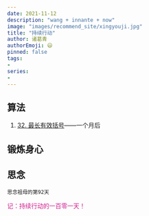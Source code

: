 ```yaml
---
date: 2021-11-12
description: "wang + innante + now"
image: "images/recommend_site/xingyouji.jpg"
title: "持续行动"
author: 诸葛青
authorEmoji: 😃
pinned: false
tags:
- 
series:
-
---
```



## 算法
1. [32. 最长有效括号](https://leetcode-cn.com/problems/longest-valid-parentheses/)——一个月后

## 锻炼身心  

## 思念
``思念祖母的第92天``

<font color=VioletRed>记：持续行动的一百零一天！</font>


